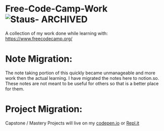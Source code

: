 # Free-Code-Camp-Work      ![Staus- ARCHIVED](https://img.shields.io/badge/Staus-ARCHIVED-blue)
A collection of my work done while learning with: https://www.freecodecamp.org/


# Note Migration:
The note taking portion of this quickly became unmanageable and more work then the actual learning. I have migrated the notes here to notion.so. These notes are not meant to be useful for others so that is a better place for them. 

# Project Migration:
Capstone / Mastery Projects will live on my [codepen.io](https://codepen.io/catherinitude) or [Repl.it](https://repl.it/@Catherinitude)



